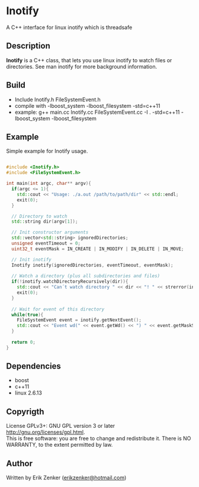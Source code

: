 Inotify 
=======
A C++ interface for linux inotify which is threadsafe

## Description ##
 __Inotify__ is a C++ class, that lets you use linux inotify to watch files or directories.
See man inotify for more background information.

## Build ##
   + Include Inotify.h FileSystemEvent.h
   + compile with -lboost_system -lboost_filesystem -std=c++11
   + example: g++ main.cc Inotify.cc FileSystemEvent.cc -I . -std=c++11 -lboost_system -lboost_filesystem

## Example ##
Simple example for Inotify usage.
```c++

#include <Inotify.h>
#include <FileSystemEvent.h>

int main(int argc, char** argv){
  if(argc <= 1){
    std::cout << "Usage: ./a.out /path/to/path/dir" << std::endl;
    exit(0);
  }

  // Directory to watch
  std::string dir(argv[1]);

  // Init constructor arguments
  std::vector<std::string> ignoredDirectories;
  unsigned eventTimeout = 0;
  uint32_t eventMask = IN_CREATE | IN_MODIFY | IN_DELETE | IN_MOVE;

  // Init inotify
  Inotify inotify(ignoredDirectories, eventTimeout, eventMask);
  
  // Watch a directory (plus all subdirectories and files)
  if(!inotify.watchDirectoryRecursively(dir)){
    std::cout << "Can´t watch directory " << dir << "! " << strerror(inotify.getLastErrno()) << "!"<<std::endl;
    exit(0);
  }
  
  // Wait for event of this directory
  while(true){
    FileSystemEvent event = inotify.getNextEvent();
    std::cout << "Event wd(" << event.getWd() << ") " << event.getMaskString() << "for " << event.getPath() << " was triggered!" << std::endl;
  }
  
  return 0;
}

```
   
## Dependencies ##
 + boost
 + c++11
 + linux 2.6.13

## Copyrigth
License GPLv3+: GNU GPL version 3 or later <http://gnu.org/licenses/gpl.html>.  
This is free software: you are free to change and redistribute it.  There is NO WARRANTY, to the extent permitted by law.

## Author ##
Written by Erik Zenker (erikzenker@hotmail.com)
